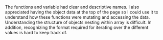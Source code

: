 The functions and variable had clear and descriptive names. I also appreciated having the object data at the top of the page so I could use it to understand how these functions were mutating and accessing the data.
Understanding the structure of objects nesting within array is difficult. In addition, recognizing the format required for iterating over the different values is hard to keep track of.

